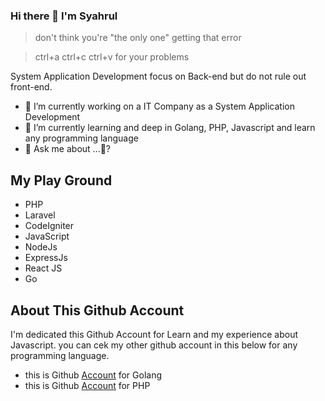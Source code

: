 ### Hi there 👋 I'm Syahrul

> don't think you're "the only one" getting that error

> ctrl+a ctrl+c ctrl+v for your problems

System Application Development focus on Back-end but do not rule out front-end.

- 🔭  I’m currently working on a IT Company as a System Application Development
- 🌱  I’m currently learning and deep in Golang, PHP, Javascript and learn any programming language
- 💬 Ask me about ...🤔?

## My Play Ground

- PHP
- Laravel
- CodeIgniter
- JavaScript
- NodeJs
- ExpressJs
- React JS
- Go

## About This Github Account

I'm dedicated this Github Account for Learn and my experience about Javascript. you can cek my other github account in this below for any programming language.
- this is Github [Account](https://github.com/Syahrul25arul) for Golang
- this is Github [Account](https://github.com/arul-25) for PHP


<!--
**Syahrul25arul/Syahrul25Arul** is a ✨ _special_ ✨ repository because its `README.md` (this file) appears on your GitHub profile.

Here are some ideas to get you started:

- 🔭 I’m currently working on ...
- 🌱 I’m currently learning ...
- 👯 I’m looking to collaborate on ...
- 🤔 I’m looking for help with ...
- 💬 Ask me about ...
- 📫 How to reach me: ...
- 😄 Pronouns: ...
- ⚡ Fun fact: ...
-->

